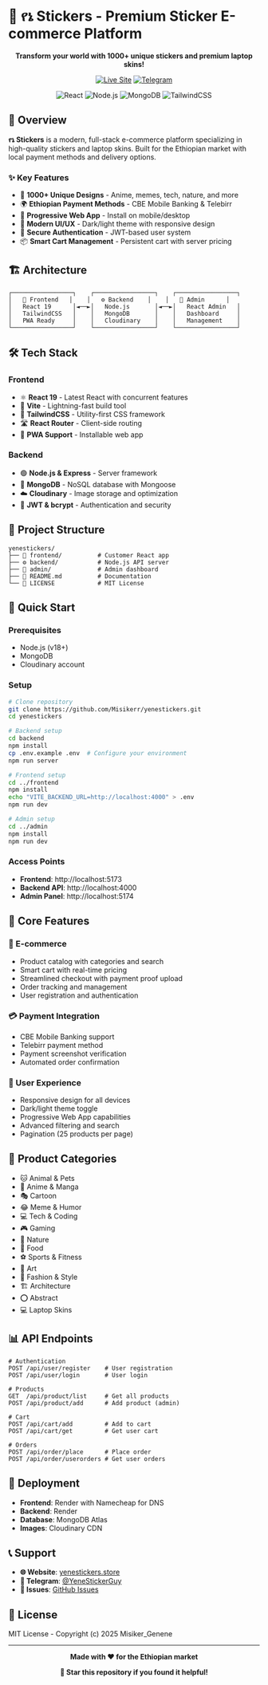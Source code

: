 # 🎨 የኔ Stickers - Premium Sticker E-commerce Platform

<div align="center">

**Transform your world with 1000+ unique stickers and premium laptop skins!**

[![Live Site](https://img.shields.io/badge/🌐_Live_Site-yenestickers.store-purple?style=for-the-badge)](https://yenestickers.store)
[![Telegram](https://img.shields.io/badge/💬_Custom_Orders-@YeneStickerGuy-0088cc?style=for-the-badge&logo=telegram)](https://t.me/YeneStickerGuy)

![React](https://img.shields.io/badge/React-19.1.0-61DAFB?style=flat-square&logo=react)
![Node.js](https://img.shields.io/badge/Node.js-Express-339933?style=flat-square&logo=node.js)
![MongoDB](https://img.shields.io/badge/MongoDB-Database-47A248?style=flat-square&logo=mongodb)
![TailwindCSS](https://img.shields.io/badge/TailwindCSS-Styling-06B6D4?style=flat-square&logo=tailwindcss)

</div>

## 🌟 Overview

**የኔ Stickers** is a modern, full-stack e-commerce platform specializing in high-quality stickers and laptop skins. Built for the Ethiopian market with local payment methods and delivery options.

### ✨ Key Features
- 🎯 **1000+ Unique Designs** - Anime, memes, tech, nature, and more
- 🌍 **Ethiopian Payment Methods** - CBE Mobile Banking & Telebirr
- 📱 **Progressive Web App** - Install on mobile/desktop
- 🎨 **Modern UI/UX** - Dark/light theme with responsive design
- 🔐 **Secure Authentication** - JWT-based user system
- 📦 **Smart Cart Management** - Persistent cart with server pricing

## 🏗️ Architecture

```
┌─────────────────┐    ┌─────────────────┐    ┌─────────────────┐
│   🎨 Frontend   │    │   ⚙️ Backend    │    │   🔧 Admin      │
│   React 19      │◄──►│   Node.js       │◄──►│   React Admin   │
│   TailwindCSS   │    │   MongoDB       │    │   Dashboard     │
│   PWA Ready     │    │   Cloudinary    │    │   Management    │
└─────────────────┘    └─────────────────┘    └─────────────────┘
```

## 🛠️ Tech Stack

### Frontend
- ⚛️ **React 19** - Latest React with concurrent features
- 🚀 **Vite** - Lightning-fast build tool
- 🎨 **TailwindCSS** - Utility-first CSS framework
- 🛣️ **React Router** - Client-side routing
- 📱 **PWA Support** - Installable web app

### Backend
- 🟢 **Node.js & Express** - Server framework
- 🍃 **MongoDB** - NoSQL database with Mongoose
- ☁️ **Cloudinary** - Image storage and optimization
- 🔐 **JWT & bcrypt** - Authentication and security

## 📁 Project Structure

```
yenestickers/
├── 🎨 frontend/          # Customer React app
├── ⚙️ backend/           # Node.js API server
├── 🔧 admin/             # Admin dashboard
├── 📄 README.md          # Documentation
└── 📜 LICENSE            # MIT License
```

## 🚀 Quick Start

### Prerequisites
- Node.js (v18+)
- MongoDB
- Cloudinary account

### Setup
```bash
# Clone repository
git clone https://github.com/Misikerr/yenestickers.git
cd yenestickers

# Backend setup
cd backend
npm install
cp .env.example .env  # Configure your environment
npm run server

# Frontend setup
cd ../frontend
npm install
echo "VITE_BACKEND_URL=http://localhost:4000" > .env
npm run dev

# Admin setup
cd ../admin
npm install
npm run dev
```

### Access Points
- **Frontend**: http://localhost:5173
- **Backend API**: http://localhost:4000
- **Admin Panel**: http://localhost:5174

## 🎯 Core Features

### 🛒 E-commerce
- Product catalog with categories and search
- Smart cart with real-time pricing
- Streamlined checkout with payment proof upload
- Order tracking and management
- User registration and authentication

### 💳 Payment Integration
- CBE Mobile Banking support
- Telebirr payment method
- Payment screenshot verification
- Automated order confirmation

### 📱 User Experience
- Responsive design for all devices
- Dark/light theme toggle
- Progressive Web App capabilities
- Advanced filtering and search
- Pagination (25 products per page)

## 🎨 Product Categories

- 🐱 Animal & Pets
- 🎌 Anime & Manga
- 🎭 Cartoon
- 😂 Meme & Humor
- 💻 Tech & Coding
- 🎮 Gaming
- 🌿 Nature
- 🍕 Food
- ⚽ Sports & Fitness
- 🎨 Art
- 👕 Fashion & Style
- 🏗️ Architecture
- ⭕ Abstract
- 💻 Laptop Skins

## 📊 API Endpoints

```
# Authentication
POST /api/user/register    # User registration
POST /api/user/login       # User login

# Products
GET  /api/product/list     # Get all products
POST /api/product/add      # Add product (admin)

# Cart
POST /api/cart/add         # Add to cart
POST /api/cart/get         # Get user cart

# Orders
POST /api/order/place      # Place order
POST /api/order/userorders # Get user orders
```



## 🚀 Deployment

- **Frontend**: Render with Namecheap for DNS
- **Backend**: Render
- **Database**: MongoDB Atlas
- **Images**: Cloudinary CDN

## 📞 Support

- **🌐 Website**: [yenestickers.store](https://yenestickers.store)
- **💬 Telegram**: [@YeneStickerGuy](https://t.me/YeneStickerGuy)
- **🐛 Issues**: [GitHub Issues](https://github.com/YourUsername/yenestickers/issues)

## 📜 License

MIT License - Copyright (c) 2025 Misiker_Genene

---

<div align="center">

**Made with ❤️ for the Ethiopian market**

**🌟 Star this repository if you found it helpful!**

</div>
